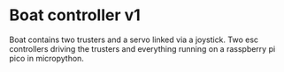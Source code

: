 # Boat controller v1

Boat contains two trusters and a servo linked via a joystick. Two esc controllers driving the trusters and everything running on a rasspberry pi pico in micropython.

